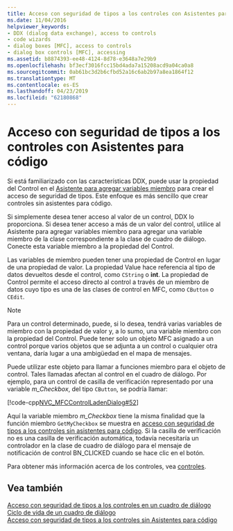 ```yaml
---
title: Acceso con seguridad de tipos a los controles con Asistentes para código
ms.date: 11/04/2016
helpviewer_keywords:
- DDX (dialog data exchange), access to controls
- code wizards
- dialog boxes [MFC], access to controls
- dialog box controls [MFC], accessing
ms.assetid: b8874393-ee48-4124-8d78-e3648a7e29b9
ms.openlocfilehash: bf3ecf3016fcc15bd4ada7a15208acd9a04ca0a8
ms.sourcegitcommit: 0ab61bc3d2b6cfbd52a16c6ab2b97a8ea1864f12
ms.translationtype: MT
ms.contentlocale: es-ES
ms.lasthandoff: 04/23/2019
ms.locfileid: "62180868"
---
```

# <a name="type-safe-access-to-controls-with-code-wizards"></a>Acceso con seguridad de tipos a los controles con Asistentes para código

Si está familiarizado con las características DDX, puede usar la propiedad del Control en el [Asistente para agregar variables miembro](../ide/add-member-variable-wizard.md) para crear el acceso de seguridad de tipos. Este enfoque es más sencillo que crear controles sin asistentes para código.

Si simplemente desea tener acceso al valor de un control, DDX lo proporciona. Si desea tener acceso a más de un valor del control, utilice al Asistente para agregar variables miembro para agregar una variable miembro de la clase correspondiente a la clase de cuadro de diálogo. Conecte esta variable miembro a la propiedad del Control.

Las variables de miembro pueden tener una propiedad de Control en lugar de una propiedad de valor. La propiedad Value hace referencia al tipo de datos devueltos desde el control, como `CString` o **int**. La propiedad de Control permite el acceso directo al control a través de un miembro de datos cuyo tipo es una de las clases de control en MFC, como `CButton` o `CEdit`.

> [!NOTE]
>  Para un control determinado, puede, si lo desea, tendrá varias variables de miembro con la propiedad de valor y, a lo sumo, una variable miembro con la propiedad del Control. Puede tener solo un objeto MFC asignado a un control porque varios objetos que se adjunta a un control o cualquier otra ventana, daría lugar a una ambigüedad en el mapa de mensajes.

Puede utilizar este objeto para llamar a funciones miembro para el objeto de control. Tales llamadas afectan al control en el cuadro de diálogo. Por ejemplo, para un control de casilla de verificación representado por una variable *m_Checkbox*, del tipo `CButton`, se podría llamar:

[!code-cpp[NVC_MFCControlLadenDialog#52](../mfc/codesnippet/cpp/type-safe-access-to-controls-with-code-wizards_1.cpp)]

Aquí la variable miembro *m_Checkbox* tiene la misma finalidad que la función miembro `GetMyCheckbox` se muestra en [acceso con seguridad de tipos a los controles sin asistentes para código](../mfc/type-safe-access-to-controls-without-code-wizards.md). Si la casilla de verificación no es una casilla de verificación automática, todavía necesitaría un controlador en la clase de cuadro de diálogo para el mensaje de notificación de control BN_CLICKED cuando se hace clic en el botón.

Para obtener más información acerca de los controles, vea [controles](../mfc/controls-mfc.md).

## <a name="see-also"></a>Vea también

[Acceso con seguridad de tipos a los controles en un cuadro de diálogo](../mfc/type-safe-access-to-controls-in-a-dialog-box.md)<br/>
[Ciclo de vida de un cuadro de diálogo](../mfc/life-cycle-of-a-dialog-box.md)<br/>
[Acceso con seguridad de tipos a los controles sin Asistentes para código](../mfc/type-safe-access-to-controls-without-code-wizards.md)
